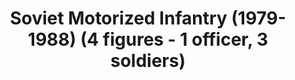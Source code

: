 ---
layout: product
title: "Soviet Motorized Infantry (1979-1988) (4 figures - 1 officer, 3 soldiers)"
price: "TBA" 
desc: "Maketa"
img_path: "/assets/img/ICM 35331.webp"
brand: "N/A"
available: false
special_offer: false
new: false
soon: false
cat: "010000"
subcat: "013600"
subsubcat: "0N/A"
sifra: "ICM 35331"
popular: false
spec: false
---
